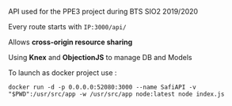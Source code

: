 API used for the PPE3 project during BTS SIO2 2019/2020

Every route starts with `IP:3000/api/`

Allows __cross-origin resource sharing__

Using **Knex** and **ObjectionJS** to manage DB and Models

To launch as docker project use :

`docker run -d -p 0.0.0.0:52080:3000 --name SafiAPI -v "$PWD":/usr/src/app -w /usr/src/app node:latest node index.js`

